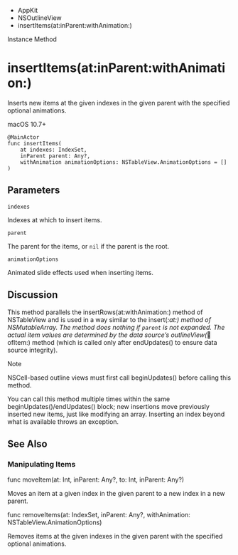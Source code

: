 

- AppKit
- NSOutlineView
-  insertItems(at:inParent:withAnimation:) 

Instance Method

# insertItems(at:inParent:withAnimation:)

Inserts new items at the given indexes in the given parent with the specified optional animations.

macOS 10.7+

``` source
@MainActor
func insertItems(
    at indexes: IndexSet,
    inParent parent: Any?,
    withAnimation animationOptions: NSTableView.AnimationOptions = []
)
```

## Parameters 

`indexes`  

Indexes at which to insert items.

`parent`  

The parent for the items, or `nil` if the parent is the root.

`animationOptions`  

Animated slide effects used when inserting items.

## Discussion

This method parallels the insertRows(at:withAnimation:) method of NSTableView and is used in a way similar to the insert(_:at:) method of NSMutableArray. The method does nothing if `parent` is not expanded. The actual item values are determined by the data source’s outlineView(_:child:ofItem:) method (which is called only after endUpdates() to ensure data source integrity).

Note

NSCell-based outline views must first call beginUpdates() before calling this method.

You can call this method multiple times within the same beginUpdates()/endUpdates() block; new insertions move previously inserted new items, just like modifying an array. Inserting an index beyond what is available throws an exception.

## See Also

### Manipulating Items

func moveItem(at: Int, inParent: Any?, to: Int, inParent: Any?)

Moves an item at a given index in the given parent to a new index in a new parent.

func removeItems(at: IndexSet, inParent: Any?, withAnimation: NSTableView.AnimationOptions)

Removes items at the given indexes in the given parent with the specified optional animations.

